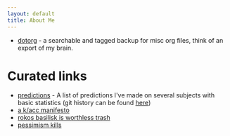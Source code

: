 ```yaml
---
layout: default
title: About Me
---
```


- [dotorg](https://bippyboppy.github.io/dotorg/) - a searchable and tagged backup for misc org files, think of an export of my brain.

# Curated links
- [predictions](https://gratefuldaemon.github.io/dotorg/#9aa6816e-42a1-47d0-9755-b0a6cc9e9519) - A list of predictions I've made on several subjects with basic statistics (git history can be found [here](https://github.com/gratefuldaemon/dotorg/commits/main/20241102-predictions.org))
- [a k/acc manifesto](https://gratefuldaemon.github.io/blog/2024/03/15/k-acc-manifesto.html)
- [rokos basilisk is worthless trash](https://gratefuldaemon.github.io/blog/2024/08/16/rokos-basilisk-is-worthless-trash.html)
- [pessimism kills](https://gratefuldaemon.github.io/blog/2024/03/29/pessimism-kills.html)

